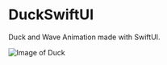 # DuckSwiftUI
Duck and Wave Animation made with SwiftUI.

![Image of Duck](https://github.com/TheAppWizard/DuckSwiftUI/blob/main/duckop.png)
